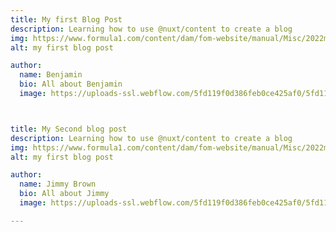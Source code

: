 ```yaml
---
title: My first Blog Post
description: Learning how to use @nuxt/content to create a blog
img: https://www.formula1.com/content/dam/fom-website/manual/Misc/2022manual/WinterFebruary/2200028-scuderia-ferrari-2022-f1-75-debut.jpg
alt: my first blog post

author:
  name: Benjamin
  bio: All about Benjamin
  image: https://uploads-ssl.webflow.com/5fd119f0d386feb0ce425af0/5fd119f0d386fede1c425ce4_Author%20in%20Nando%20Blue.png



title: My Second blog post
description: Learning how to use @nuxt/content to create a blog
img: https://www.formula1.com/content/dam/fom-website/manual/Misc/2022manual/WinterFebruary/2200028-scuderia-ferrari-2022-f1-75-debut.jpg
alt: my first blog post

author:
  name: Jimmy Brown
  bio: All about Jimmy
  image: https://uploads-ssl.webflow.com/5fd119f0d386feb0ce425af0/5fd119f0d386fede1c425ce4_Author%20in%20Nando%20Blue.png

---
```





